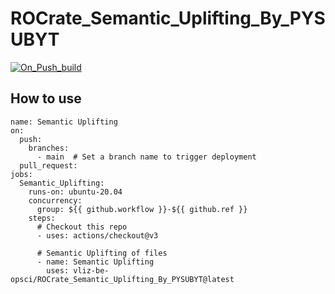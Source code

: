 # ROCrate_Semantic_Uplifting_By_PYSUBYT

[![On_Push_build](https://github.com/vliz-be-opsci/ROCrate_Semantic_Uplifting_By_PYSUBYT/actions/workflows/build.yml/badge.svg)](https://github.com/vliz-be-opsci/ROCrate_Semantic_Uplifting_By_PYSUBYT/actions/workflows/build.yml)

## How to use ##

```
name: Semantic Uplifting
on:
  push:
    branches:
      - main  # Set a branch name to trigger deployment
  pull_request:
jobs:
  Semantic_Uplifting:
    runs-on: ubuntu-20.04
    concurrency:
      group: ${{ github.workflow }}-${{ github.ref }}
    steps:
      # Checkout this repo
      - uses: actions/checkout@v3 

      # Semantic Uplifting of files
      - name: Semantic Uplifting
        uses: vliz-be-opsci/ROCrate_Semantic_Uplifting_By_PYSUBYT@latest
```
